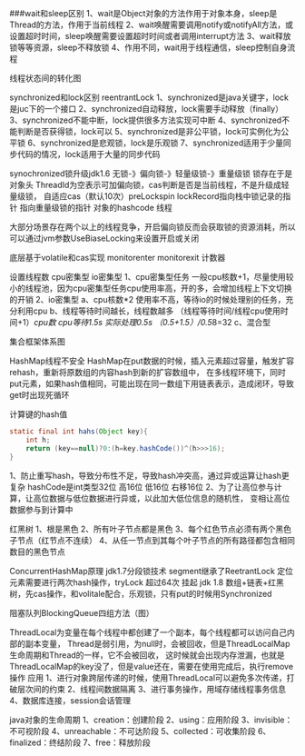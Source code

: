 ###wait和sleep区别
1、wait是Object对象的方法作用于对象本身，sleep是Thread的方法，作用于当前线程
2、wait唤醒需要调用notify或notifyAll方法，或设置超时时间，sleep唤醒需要设置超时时间或者调用interrupt方法
3、wait释放锁等等资源，sleep不释放锁
4、作用不同，wait用于线程通信，sleep控制自身流程

线程状态间的转化图

synchronized和lock区别 reentrantLock
1、synchronized是java关键字，lock是juc下的一个接口
2、synchronized自动释放，lock需要手动释放（finally）
3、synchronized不能中断，lock提供很多方法实现可中断
4、synchronized不能判断是否获得锁，lock可以
5、synchronized是非公平锁，lock可实例化为公平锁
6、synchronized是悲观锁，lock是乐观锁
7、synchronized适用于少量同步代码的情况，lock适用于大量的同步代码

synochronized锁升级jdk1.6
无锁-》偏向锁-》轻量级锁-》重量级锁
锁存在于是对象头 ThreadId为空表示可加偏向锁，cas判断是否是当前线程，不是升级成轻量级锁，
自适应cas（默认10次）preLockspin lockRecord指向栈中锁记录的指针
指向重量级锁的指针
对象的hashcode 线程

大部分场景存在两个以上的线程竞争，开启偏向锁反而会获取锁的资源消耗，所以可以通过jvm参数UseBiaseLocking来设置开启或关闭

底层基于volatile和cas实现
monitorenter monitorexit 计数器

设置线程数 cpu密集型 io密集型
1、cpu密集型任务
一般cpu核数+1，尽量使用较小的线程池，因为cpu密集型任务cpu使用率高，开的多，会增加线程上下文切换的开销
2、io密集型
a、cpu核数*2 使用率不高，等待io的时候处理别的任务，充分利用cpu
b、线程等待时间越长，线程数越多
（线程等待时间/线程cpu使用时间+1）*cpu数
cpu等待1.5s 实际处理0.5s
（0.5+1.5）/0.5*8=32
c、混合型


集合框架体系图

HashMap线程不安全
HashMap在put数据的时候，插入元素超过容量，触发扩容rehash，重新将原数组的内容hash到新的扩容数组中，
在多线程环境下，同时put元素，如果hash值相同，可能出现在同一数组下用链表表示，造成闭环，导致get时出现死循环

计算键的hash值
```java
static final int hahs(Object key){
    int h;
    return (key==null)?0:(h=key.hashCode())^(h>>>16);
}
```
1、防止重写hash，导致分布性不足，导致hash冲突高，通过异或运算让hash更复杂
hashCode是int类型32位 高16位 低16位 右移16位
2、为了让高位参与计算，让高位数据与低位数据进行异或，以此加大低位信息的随机性，
变相让高位数据参与到计算中

红黑树
1、根是黑色
2、所有叶子节点都是黑色
3、每个红色节点必须有两个黑色子节点（红节点不连续）
4、从任一节点到其每个叶子节点的所有路径都包含相同数目的黑色节点

ConcurrentHashMap原理
 jdk1.7分段锁技术 segment继承了ReetrantLock
定位元素需要进行两次hash操作，tryLock 超过64次 挂起
jdk 1.8 数组+链表+红黑树，先cas操作，和volitale配合，乐观锁，只有put的时候用Synchronized


阻塞队列BlockingQueue四组方法（图）

ThreadLocal为变量在每个线程中都创建了一个副本，每个线程都可以访问自己内部的副本变量，
Thread是弱引用，为null时，会被回收，但是ThreadLocalMap生命周期和Thread的一样，它不会被回收，
这时候就会出现内存泄漏，也就是ThreadLocalMap的key没了，但是value还在，需要在使用完成后，执行remove操作
应用
1、进行对象跨层传递的时候，使用ThreadLocal可以避免多次传递，打破层次间的约束
2、线程间数据隔离
3、进行事务操作，用域存储线程事务信息
4、数据库连接，session会话管理

java对象的生命周期
1、creation：创建阶段
2、using：应用阶段
3、invisible：不可视阶段
4、unreachable：不可达阶段
5、collected：可收集阶段
6、finalized：终结阶段
7、free：释放阶段



